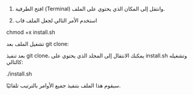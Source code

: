 

1. افتح الطرفية (Terminal) وانتقل إلى المكان الذي يحتوي على الملف.


2. استخدم الأمر التالي لجعل الملف قاب



chmod +x install.sh

تشغيل الملف بعد git clone:

بعد تنفيذ git clone، يمكنك الانتقال إلى المجلد الذي يحتوي على install.sh وتشغيله كالتالي:

./install.sh

سيقوم هذا الملف بتنفيذ جميع الأوامر بالترتيب تلقائيًا.


